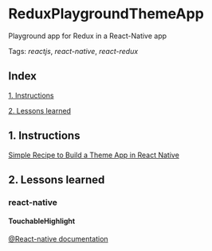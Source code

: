 # ReduxPlaygroundThemeApp
Playground app for Redux in a React-Native app

Tags: *reactjs*, *react-native*, *react-redux*


## Index

[1. Instructions](#1-instructions/) 

[2. Lessons learned](#2-lessons-learned)



## 1. Instructions
[Simple Recipe to Build a Theme App in React Native](https://hackernoon.com/simple-recipe-to-build-a-theme-app-in-react-native-8e2456f81bc5)  


## 2. Lessons learned
### react-native
#### TouchableHighlight
[@React-native documentation](https://facebook.github.io/react-native/docs/touchablehighlight)  
